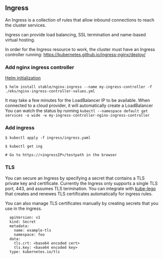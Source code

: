 ## Ingress

An Ingress is a collection of rules that allow inbound connections to reach the cluster services.

Ingress can provide load balancing, SSL termination and name-based virtual hosting.

In order for the Ingress resource to work, the cluster must have an Ingress controller running: https://kubernetes.github.io/ingress-nginx/deploy/

### Add nginx ingress controller 

[Helm initialization](../helm/helm.md)

```
$ helm install stable/nginx-ingress --name my-ingress-controller -f ./eks/nginx-ingress-controller-values.yml
```

It may take a few minutes for the LoadBalancer IP to be available. When connected to a cloud provider, it will automatically create a LoadBalancer
You can watch the status by running `kubectl --namespace default get services -o wide -w my-ingress-controller-nginx-ingress-controller`


### Add ingress

```
$ kubectl apply -f ingress/ingress.yaml 

$ kubectl get ing

# Go to https://<ingressIP>/testpath in the browser
```

### TLS
You can secure an Ingress by specifying a secret that contains a TLS private key and certificate. Currently the Ingress only supports a single TLS port, 443, and assumes TLS termination. You can integrate with [kube-lego](https://github.com/jetstack/kube-lego) that creates and renewes TLS certificates automatically for ingress rules.

You can also manage TLS certificates manually by creating secrets that you use in the ingress.

```
  apiVersion: v1
  kind: Secret
  metadata:
    name: example-tls
    namespace: foo
  data:
    tls.crt: <base64 encoded cert>
    tls.key: <base64 encoded key>
  type: kubernetes.io/tls
```